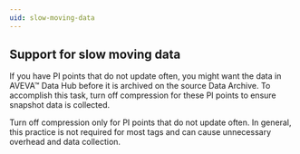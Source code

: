 ```yaml
---
uid: slow-moving-data
---
```


## Support for slow moving data

If you have PI points that do not update often, you might want the data in AVEVA&trade; Data Hub before it is archived on the source Data Archive. To accomplish this task, turn off compression for these PI points to ensure snapshot data is collected.  

Turn off compression only for PI points that do not update often. In general, this practice is not required for most tags and can cause unnecessary overhead and data collection.
